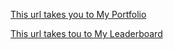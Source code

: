 [This url takes you to My Portfolio](https://shoye21.github.io/3Pillar-DIY/3Pillar%20Projects/Project-%20Portfolio/index.html "Portfolio")

[This url takes tou to My Leaderboard](https://shoye21.github.io/3Pillar-DIY/Project-%20Leaderboard/index.html "Leaderboard")
